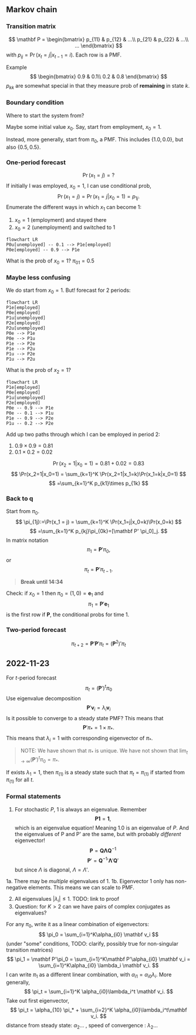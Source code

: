 ## Markov chain
### Transition matrix
$$
\mathbf P = \begin{bmatrix}
p_{11} & p_{12} & ...\\
p_{21} & p_{22} & ...\\
...
\end{bmatrix}
$$
with $p_{ij} = \Pr(x_t=j|x_{t-1}=i)$. Each row is a PMF.

Example
$$
\begin{bmatrix}
0.9 & 0.1\\
0.2 & 0.8
\end{bmatrix}
$$
$p_{kk}$ are somewhat special in that they measure prob of **remaining** in state $k$.

### Boundary condition
Where to start the system from?

Maybe some initial value $x_0$. Say, start from employment, $x_0 = 1$.

Instead, more generally, start from $\pi_0$, a PMF. This includes $\{1.0, 0.0\}$, but also $\{0.5, 0.5\}$.

### One-period forecast
$$
\Pr(x_1 = j) = ?
$$
If initially I was employed, $x_0=1$, I can use conditional prob,
$$
\Pr(x_1=j) = \Pr(x_1=j|x_0=1) = p_{1j}.
$$
Enumerate the different ways in which $x_1$ can become 1:
1. $x_0=1$ (employment) and stayed there
2. $x_0=2$ (unemployment) and switched to 1 

```mermaid
flowchart LR
P0u[unemployed] -- 0.1 --> P1e[employed]
P0e[employed] -- 0.9 --> P1e
```
What is the prob of $x_0=1$? $\pi_{01} = 0.5$

### Maybe less confusing
We do start from $x_0=1$. But! forecast for 2 periods:
```mermaid
flowchart LR
P1e[employed]
P0e[employed]
P1u[unemployed]
P2e[employed]
P2u[unemployed]
P0e --> P1e
P0e --> P1u
P1e --> P2e
P1e --> P2u
P1u --> P2e
P1u --> P2u
```
What is the prob of $x_2 = 1$?
```mermaid
flowchart LR
P1e[employed]
P0e[employed]
P1u[unemployed]
P2e[employed]
P0e -- 0.9 --> P1e
P0e -- 0.1 --> P1u
P1e -- 0.9 --> P2e
P1u -- 0.2 --> P2e
```
Add up two paths through which I can be employed in period 2:
1. $0.9\times 0.9=0.81$ 
2. $0.1\times 0.2=0.02$


$$
\Pr(x_2=1|x_0=1) = 0.81 + 0.02 = 0.83
$$
$$
\Pr(x_2=1|x_0=1) = 
\sum_{k=1}^K \Pr(x_2=1|x_1=k)\Pr(x_1=k|x_0=1)
$$
$$
=\sum_{k=1}^K p_{k1}\times p_{1k}
$$
### Back to q
Start from $\pi_0$. 
$$
\pi_{1j}:=\Pr(x_1 = j) = 
\sum_{k=1}^K 
\Pr(x_1=j|x_0=k)\Pr(x_0=k)
$$
$$
=\sum_{k=1}^K p_{kj}\pi_{0k}=[\mathbf P' \pi_0]_j.
$$
In matrix notation
$$
\pi_1 = \mathbf P' \pi_0,
$$
or 
$$
\pi_t = \mathbf P' \pi_{t-1}.
$$
> **Break until 14:34**

Check: if $x_0=1$ then $\pi_0=(1,0)= \mathbf e_1$ and
$$
\pi_1 = \mathbf P' \mathbf e_1
$$
is the first row if $\mathbf P$, the conditional probs for time 1.

### Two-period forecast
$$
\pi_{t+2} =\mathbf P'\mathbf P'\pi_t = (\mathbf P^2)' \pi_t
$$

## 2022-11-23
For $t$-period forecast
$$
\pi_t =  (\mathbf P')^t \pi_0
$$
Use eigenvalue decomposition
$$
\mathbf P' \mathbf v_i = \lambda_i \mathbf v_i
$$
Is it possible to converge to a steady state PMF? This means that
$$
\mathbf P' \pi_* = 1\times \pi_*.
$$
This means that $\lambda_i=1$ with corresponding eigenvector of $\pi_*$. 

> NOTE: We have shown that $\pi_*$ is unique. We have not shown that $\lim_{t\to\infty} (\mathbf P')^t\pi_0 = \pi_*$.


If exists $\lambda_1 = 1$, then $\pi_{(1)}$ is a steady state such that $\pi_t=\pi_{(1)}$ if started from $\pi_{(1)}$ for all $t$.

### Formal statements 
1. For stochastic $P$, 1 is always an eigenvalue. 
Remember
$$
\mathbf P \mathbf 1 = \mathbf 1, 
$$
which is an eigenvalue equation! Meaning 1.0 is an eigenvalue of $P$.  And the eigenvalues of P and P' are the same, but with probably *different* eigenvector!
$$
\mathbf P = \mathbf Q \mathbf \Lambda \mathbf Q^{-1}
$$
$$
\mathbf P' = \mathbf Q^{-1}{}' \mathbf \Lambda' \mathbf Q'
$$
but since $\Lambda$ is diagonal, $\Lambda = \Lambda '$. 

1a. There may be *multiple* eigenvalues of 1.
1b. Eigenvector 1 only has non-negative elements. This means we can scale to PMF.

2. All eigenvalues $|\lambda_i| \le 1$. TODO: link to proof
3. Question: for $K>2$ can we have pairs of complex conjugates as eigenvalues?

For any $\pi_0$, write it as a linear combination of eigenvectors:
$$
\pi_0 = \sum_{i=1}^K\alpha_{i0} \mathbf v_i
$$
(under "some" conditions, TODO: clarify, possibly true for non-singular transition matrices)
$$
\pi_1 = \mathbf P'\pi_0 = 
\sum_{i=1}^K\mathbf P'\alpha_{i0} \mathbf v_i = 
\sum_{i=1}^K\alpha_{i0} \lambda_i \mathbf v_i.
$$
I can write $\pi_1$ as a different linear combination, with $\alpha_{i1} = \alpha_{i0}\lambda_i$. More generally, 
$$
\pi_t = \sum_{i=1}^K \alpha_{i0}\lambda_i^t \mathbf v_i.
$$
Take out first eigenvector,
$$
\pi_t = \alpha_{10} \pi_* + \sum_{i=2}^K \alpha_{i0}\lambda_i^t\mathbf v_i.
$$
distance from steady state: $\alpha_2 ...$ , speed of convergence : $\lambda_2 ...$ 